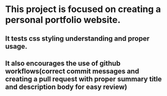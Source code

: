 # This project is focused on creating a personal portfolio website.
## It tests css styling understanding and proper usage.
## It also encourages the use of github workflows(correct commit messages and creating a pull request with proper summary title and description body for easy review)
